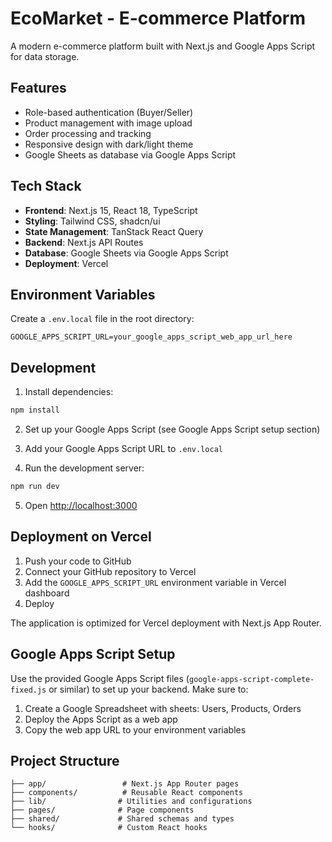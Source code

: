 # EcoMarket - E-commerce Platform

A modern e-commerce platform built with Next.js and Google Apps Script for data storage.

## Features

- Role-based authentication (Buyer/Seller)
- Product management with image upload
- Order processing and tracking
- Responsive design with dark/light theme
- Google Sheets as database via Google Apps Script

## Tech Stack

- **Frontend**: Next.js 15, React 18, TypeScript
- **Styling**: Tailwind CSS, shadcn/ui
- **State Management**: TanStack React Query
- **Backend**: Next.js API Routes
- **Database**: Google Sheets via Google Apps Script
- **Deployment**: Vercel

## Environment Variables

Create a `.env.local` file in the root directory:

```
GOOGLE_APPS_SCRIPT_URL=your_google_apps_script_web_app_url_here
```

## Development

1. Install dependencies:
```bash
npm install
```

2. Set up your Google Apps Script (see Google Apps Script setup section)

3. Add your Google Apps Script URL to `.env.local`

4. Run the development server:
```bash
npm run dev
```

5. Open [http://localhost:3000](http://localhost:3000)

## Deployment on Vercel

1. Push your code to GitHub
2. Connect your GitHub repository to Vercel
3. Add the `GOOGLE_APPS_SCRIPT_URL` environment variable in Vercel dashboard
4. Deploy

The application is optimized for Vercel deployment with Next.js App Router.

## Google Apps Script Setup

Use the provided Google Apps Script files (`google-apps-script-complete-fixed.js` or similar) to set up your backend. Make sure to:

1. Create a Google Spreadsheet with sheets: Users, Products, Orders
2. Deploy the Apps Script as a web app
3. Copy the web app URL to your environment variables

## Project Structure

```
├── app/                 # Next.js App Router pages
├── components/          # Reusable React components
├── lib/                # Utilities and configurations
├── pages/              # Page components
├── shared/             # Shared schemas and types
└── hooks/              # Custom React hooks
```